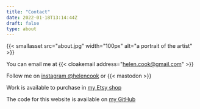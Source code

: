 ```yaml
---
title: "Contact"
date: 2022-01-18T13:14:44Z
draft: false
type: about
---
```

{{< smallasset src="about.jpg" width="100px" alt="a portrait of the artist" >}}

You can email me at {{< cloakemail address="helen.cook@gmail.com" >}}

Follow me on [instagram @helencook](https://instagram.com/helencook) or {{< mastodon >}}  

Work is available to purchase in [my Etsy shop](https://www.etsy.com/uk/shop/HelenCookArt) 

The code for this website is available on [my GitHub](https://github.com/bitmask/helencookart)



